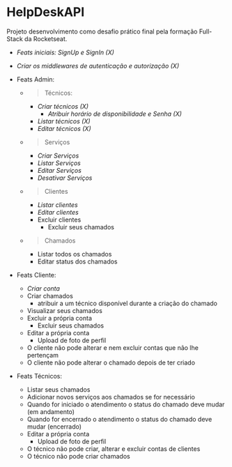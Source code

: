 # HelpDeskAPI
Projeto desenvolvimento como desafio prático final pela formação Full-Stack da Rocketseat.

- *Feats iniciais: SignUp e SignIn (X)*

- *Criar os middlewares de autenticação e autorização (X)* 

- Feats Admin:
  - > Técnicos:
    - *Criar técnicos (X)*
      - *Atribuir horário de disponibilidade e Senha (X)*
    - *Listar técnicos (X)*
    - *Editar técnicos (X)*

  - > Serviços
    - *Criar Serviços*
    - *Listar Serviços*
    - *Editar Serviços*
    - *Desativar Serviços*

  - > Clientes
    - *Listar clientes*
    - *Editar clientes*
    - Excluir clientes
      - Excluir seus chamados

  - > Chamados
    - Listar todos os chamados
    - Editar status dos chamados

- Feats Cliente:
  - *Criar conta*
  - Criar chamados
    - atribuir a um técnico disponível durante a criação do chamado
  - Visualizar seus chamados
  - Excluir a própria conta
    - Excluir seus chamados
  - Editar a própria conta
    - Upload de foto de perfil
  - O cliente não pode alterar e nem excluir contas que não lhe pertençam
  - O cliente não pode alterar o chamado depois de ter criado
  

- Feats Técnicos:
  - Listar seus chamados
  - Adicionar novos serviços aos chamados se for necessário
  - Quando for iniciado o atendimento o status do chamado deve mudar (em andamento)
  - Quando for encerrado o atendimento o status do chamado deve mudar (encerrado)
  - Editar a própria conta
    - Upload de foto de perfil
  - O técnico não pode criar, alterar e excluir contas de clientes
  - O técnico não pode criar chamados